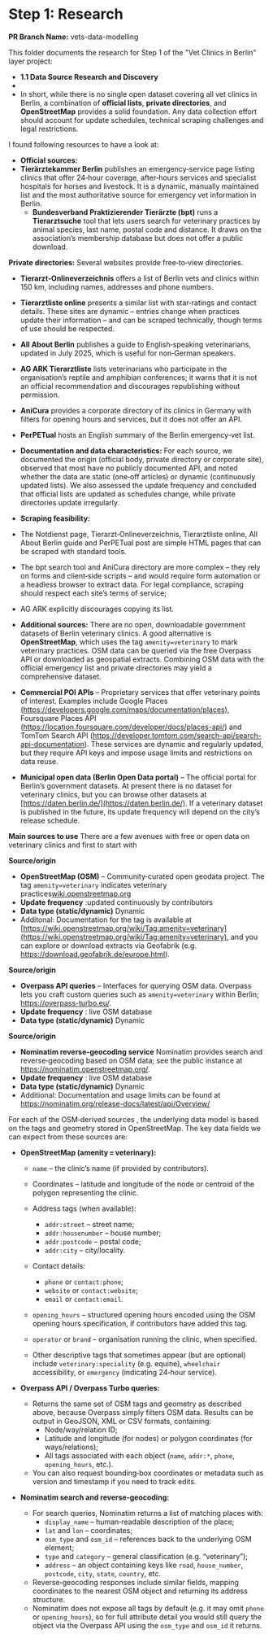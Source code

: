 # Step 1: Research 

**PR Branch Name:**  vets-data-modelling

This folder documents the research for Step 1 of the "Vet Clinics in Berlin" layer project:

 -   **1.1 Data Source Research and Discovery**
 - 
 - In short, while there is no single open dataset covering all vet clinics in Berlin, a combination of **official lists**, **private directories**, and **OpenStreetMap** provides a solid foundation. Any data collection effort should account for update schedules, technical scraping challenges and legal restrictions.
 
I found following resources to have a look at:
 -   **Official sources:** 
 - **Tierärztekammer Berlin** publishes an emergency‑service page listing clinics that offer 24‑hour coverage, after‑hours services and specialist hospitals for horses and livestock. It is a dynamic, manually maintained list and the most authoritative source for emergency vet information in Berlin. 
   - **Bundesverband Praktizierender Tierärzte (bpt)** runs a **Tierarztsuche** tool that lets users search for veterinary practices by animal species, last name, postal code and distance. It draws on the association’s membership database but does not offer a public download.

    
 **Private directories:** Several websites provide free‑to‑view directories. 
 - **Tierarzt‑Onlineverzeichnis** offers a list of Berlin vets and clinics within 150 km, including names, addresses and phone numbers.
 - **Tierarztliste online** presents a similar list with star‑ratings and contact details. These sites are dynamic – entries change when practices update their information – and can be scraped technically, though terms of use should be respected. 
 - **All About Berlin** publishes a guide to English‑speaking veterinarians, updated in July 2025, which is useful for non‑German speakers. 
 - **AG ARK Tierarztliste** lists veterinarians who participate in the organisation’s reptile and amphibian conferences; it warns that it is not an official recommendation and discourages republishing without permission. 
 - **AniCura** provides a corporate directory of its clinics in Germany with filters for opening hours and services, but it does not offer an API. 
 - **PerPETual** hosts an English summary of the Berlin emergency‑vet list.
   
 -   **Documentation and data characteristics:** For each source, we documented the origin (official body, private directory or corporate site), observed that most have no publicly documented API, and noted whether the data are static (one‑off articles) or dynamic (continuously updated lists). We also assessed the update frequency and concluded that official lists are updated as schedules change, while private directories update irregularly.
    
 -   **Scraping feasibility:** 
 - The Notdienst page, Tierarzt‑Onlineverzeichnis, Tierarztliste online, All About Berlin guide and PerPETual post are simple HTML pages that can be scraped with standard tools. 
 - The bpt search tool and AniCura directory are more complex – they rely on forms and client‑side scripts – and would require form automation or a headless browser to extract data. For legal compliance, scraping should respect each site’s terms of service; 
 - AG ARK explicitly discourages copying its list.
    
 -   **Additional sources:** There are no open, downloadable government datasets of Berlin veterinary clinics. A good alternative is **OpenStreetMap**, which uses the tag `amenity=veterinary` to mark veterinary practices. OSM data can be queried via the free Overpass API or downloaded as geospatial extracts. Combining OSM data with the official emergency list and private directories may yield a comprehensive dataset. 
    
 -   **Commercial POI APIs** – Proprietary services that offer veterinary points of interest. Examples include Google Places (https://developers.google.com/maps/documentation/places), Foursquare Places API (https://location.foursquare.com/developer/docs/places-api/) and TomTom Search API (https://developer.tomtom.com/search-api/search-api-documentation). These services are dynamic and regularly updated, but they require API keys and impose usage limits and restrictions on data reuse.    

 -   **Municipal open data (Berlin Open Data portal)** – The official portal for Berlin’s government datasets. At present there is no dataset for veterinary clinics, but you can browse other datasets at [https://daten.berlin.de/](https://daten.berlin.de/). If a veterinary dataset is published in the future, its update frequency will depend on the city’s release schedule.


**Main sources to use**
There are a few avenues with free or open data on veterinary clinics and first to start with

**Source/origin**
 - **OpenStreetMap (OSM)** – Community‑curated open geodata project. The tag `amenity=veterinary` indicates veterinary practices[wiki.openstreetmap.org](https://wiki.openstreetmap.org/wiki/Tag:amenity=veterinary#:~:text=Description%20A%20place%20that%20deals,2%3A%20Show%2Fedit%20corresponding%20data%20item)
 - **Update frequency** :updated continuously by contributors
 - **Data type (static/dynamic)** Dynamic
 - Additonal: Documentation for the tag is available at [https://wiki.openstreetmap.org/wiki/Tag:amenity=veterinary](https://wiki.openstreetmap.org/wiki/Tag:amenity=veterinary), and you can explore or download extracts via Geofabrik (e.g. https://download.geofabrik.de/europe.html).
    
 **Source/origin**
 - **Overpass API  queries** – Interfaces for querying OSM data. Overpass lets you craft custom queries such as `amenity=veterinary` within Berlin;  https://overpass-turbo.eu/. 
 - **Update frequency** : live OSM database
 - **Data type (static/dynamic)** Dynamic
 
 
  **Source/origin**
 -   **Nominatim reverse‑geocoding service**  Nominatim provides search and reverse‑geocoding based on OSM data; see the public instance at https://nominatim.openstreetmap.org/. 
  - **Update frequency** : live OSM database
 - **Data type (static/dynamic)** Dynamic
  - Additional:
	Documentation and usage limits can be found at https://nominatim.org/release-docs/latest/api/Overview/
    
  
For each of the OSM‑derived sources , the underlying data model is based on the tags and geometry stored in OpenStreetMap. The key data fields we can expect from these sources are:

-   **OpenStreetMap (amenity = veterinary):**
    
    -   `name` – the clinic’s name (if provided by contributors).
    -   Coordinates – latitude and longitude of the node or centroid of the polygon representing the clinic.    
    -   Address tags (when available):
        -   `addr:street` – street name;         
        -   `addr:housenumber` – house number;            
        -   `addr:postcode` – postal code;            
        -   `addr:city` – city/locality.
            
    -   Contact details:       
        -   `phone` or `contact:phone`;          
        -   `website` or `contact:website`;           
        -   `email` or `contact:email`.
            
    -   `opening_hours` – structured opening hours encoded using the OSM opening hours specification, if contributors have added this tag.        
    -   `operator` or `brand` – organisation running the clinic, when specified.
            
    -   Other descriptive tags that sometimes appear (but are optional) include `veterinary:speciality` (e.g. equine), `wheelchair` accessibility, or `emergency` (indicating 24‑hour service).
        
-   **Overpass API / Overpass Turbo queries:**
    
    -   Returns the same set of OSM tags and geometry as described above, because Overpass simply filters OSM data. Results can be output in GeoJSON, XML or CSV formats, containing:        
        -   Node/way/relation ID;            
        -   Latitude and longitude (for nodes) or polygon coordinates (for ways/relations);            
        -   All tags associated with each object (`name`, `addr:*`, `phone`, `opening_hours`, etc.).            
    -   You can also request bounding‑box coordinates or metadata such as version and timestamp if you need to track edits.
        
-   **Nominatim search and reverse‑geocoding:**
    
    -   For search queries, Nominatim returns a list of matching places with:        
        -   `display_name` – human‑readable description of the place;            
        -   `lat` and `lon` – coordinates;            
        -   `osm_type` and `osm_id` – references back to the underlying OSM element;            
        -   `type` and `category` – general classification (e.g. “veterinary”);            
        -   `address` – an object containing keys like `road`, `house_number`, `postcode`, `city`, `state`, `country`, etc.            
    -   Reverse‑geocoding responses include similar fields, mapping coordinates to the nearest OSM object and returning its address structure.        
    -   Nominatim does not expose all tags by default (e.g. it may omit `phone` or `opening_hours`), so for full attribute detail you would still query the object via the Overpass API using the `osm_type` and `osm_id` it returns.
      